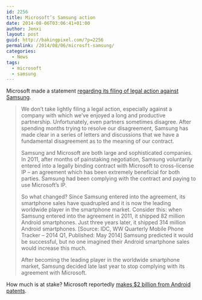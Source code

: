 ```yaml
---
id: 2256
title: Microsoft’s Samsung action
date: 2014-08-06T03:06:41+01:00
author: Jenxi
layout: post
guid: http://bakingpixel.com/?p=2256
permalink: /2014/08/06/microsft-samsung/
categories:
  - News
tags:
  - microsoft
  - samsung
---
```

Microsoft made a statement [regarding its filing of legal action against Samsung](http://blogs.microsoft.com/on-the-issues/2014/08/01/microsofts-samsung-action/).

> We don’t take lightly filing a legal action, especially against a company with which we’ve enjoyed a long and productive partnership. Unfortunately, even partners sometimes disagree. After spending months trying to resolve our disagreement, Samsung has made clear in a series of letters and discussions that we have a fundamental disagreement as to the meaning of our contract.
> 
> Samsung and Microsoft are both large and sophisticated companies. In 2011, after months of painstaking negotiation, Samsung voluntarily entered into a legally binding contract with Microsoft to cross-license IP – an agreement which has been extremely beneficial for both parties. Samsung had been complying with the contract and paying to use Microsoft’s IP.
> 
> So what changed? Since Samsung entered into the agreement, its smartphone sales have quadrupled and it is now the leading worldwide player in the smartphone market. Consider this: when Samsung entered into the agreement in 2011, it shipped 82 million Android smartphones. Just three years later, it shipped 314 million Android smartphones. [Source: IDC, WW Quarterly Mobile Phone Tracker – 2014 Q1, Published: May 2014] Samsung predicted it would be successful, but no one imagined their Android smartphone sales would increase this much.
> 
> After becoming the leading player in the worldwide smartphone market, Samsung decided late last year to stop complying with its agreement with Microsoft. 

How much is at stake? Microsoft reportedly [makes $2 billion from Android patents](http://bakingpixel.com/2013/11/microsoft-earnings-losses/).